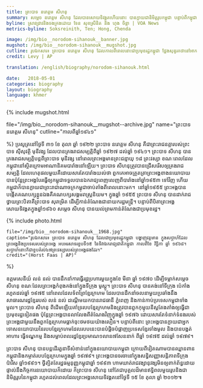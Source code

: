 ```yaml
---
title: ព្រះបាទ​ នរោត្តម សីហនុ
summary: សម្តេច នរោត្តម សីហនុ ដែល​បាន​សោយទិវង្គត​ហើយ​នោះ បាន​ក្លាយ​ជា​និមិត្តរូប​កម្ពុជា បន្ទាប់​ពី​កម្ពុជា​ទាមទារ​បាន​ឯករាជ្យ​ពី​បារាំង​នៅ​ឆ្នាំ​ ១៩៥៣។ 
byline: ស្រាវជ្រាវ​និង​ចងក្រង​ដោយ ទែន សុខស្រីនិត និង​ ហុង ចិន្តា | VOA News
metrics-byline: Soksreinith, Ten; Hong, Chenda

image: /img/bio__norodom-sihanouk__banner.jpg
mugshot: /img/bio__norodom-sihanouk__mugshot.jpg
cutline: រូបឯកសារ៖ ព្រះបាទ នរោត្តម សីហនុ ដែល​កាល​ពី​ពេល​នោះ​ជា​ប្រមុខរដ្ឋ​កម្ពុជា ថ្លែង​សុន្ទរកថា​នៅ​អាកាសយានដ្ឋាន Orly National Airport ដែល​ស្ថិត​នៅ​ប៉ែក​ខាង​ត្បូង​ទីក្រុង ប៉ារីស ប្រទេស បារាំង កាល​ពី​ថ្ងៃ​ទី ១៣ ខែ មីនា ឆ្នាំ ១៩៧០។ 
credit: Levy | AP

translation: /english/biography/norodom-sihanouk.html

date:   2018-05-01
categories: biography
layout: biography
language: khmer
---
```



{% include mugshot.html 

file="/img/bio__norodom-sihanouk__mugshot--archive.jpg"
name="ព្រះបាទ​ នរោត្តម សីហនុ"
cutline="កាលពីឆ្នាំ១៩៤១" 

%} ប្រសូត្រ​នៅ​ថ្ងៃ​ទី ៣១ ខែ​ តុលា ឆ្នាំ ១៩២២ ព្រះបាទ នរោត្តម សីហនុ គឺ​ជា​ព្រះរាជ​នត្តា​របស់​ព្រះបាទ ស៊ីសុវត្ថិ​ មុនីវង្ស ដែល​បាន​គ្រងរាជសម្បត្តិ​ពី​ឆ្នាំ ១៩២៧ ដល់​ឆ្នាំ ១៩៤១។ ព្រះ​បាទ សីហនុ បាន​គ្រងរាជសម្បត្តិ​បន្ត​ពី​ព្រះបាទ មុនីវង្ស នៅ​ពេល​ព្រះអង្គ​មាន​ព្រះជន្មាយុ ១៨​ ព្រះ​វស្សា ខណៈ​ពេល​ដែល​កម្ពុជា​នៅ​ស្ថិត​ក្រោម​អាណានិគម​បារាំង​នៅ​ឡើយ។ ព្រះបាទ សីហនុ ​ត្រូវ​បាន​ជ្រើសរើស​​ឲ្យ​គ្រង​រាជសម្បត្តិ ដែល​ហេតុផល​មួយ​គឺ​ដោយសារ​តែ​បារាំង​យល់​ថា ពួកគេ​អាច​ត្រួតត្រា​ព្រះអង្គ​ខាង​នយោបាយ​បាន ​ប៉ុន្តែ​ព្រះអង្គ​បែរ​ធ្វើ​ឲ្យ​កម្ពុជា​ទទួល​បាន​ឯករាជ្យ​ពេញ​លេញ​ពី​បារាំង​នៅ​ឆ្នាំ​១៩៥៣ ទៅវិញ ហើយ​កម្ពុជា​ក៏​បាន​ក្លាយ​ជា​ព្រះ​រាជា​ណា​ចក្រ​កម្ពុជា​ចាប់​តាំង​ពី​ពេល​នោះ​មក។ 
​​​
នៅ​ឆ្នាំ​១៩៥៥ ព្រះអង្គ​បាន​បង្កើត​គណបក្ស​ខ្លួន​ឯង​គឺ​គណបក្ស​សង្គម​រាស្ត្រ​និយម។ ក្នុង​ឆ្នាំ ១៩៥៥ ព្រះបាទ សីហនុ បាន​ដាក់​រាជ​ថ្វាយ​ព្រះ​បិតា​គឺ​ព្រះបាទ សុរាម្រិត ដើម្បី​កាន់​តំណែង​ជា​នាយករដ្ឋមន្ត្រី។ បន្ទាប់​ពី​បិតា​ព្រះអង្គ​សោយទិវង្គត​ក្នុង​ឆ្នាំ​១៩៦០ សម្តេច សីហនុ បាន​យល់​ព្រម​កាន់​តំណែង​ជា​ប្រមុខរដ្ឋ។ ​



{% include photo.html

	file="/img/bio__norodom-sihanouk__1968.jpg"
	caption="រូបឯកសារ៖ ព្រះបាទ នរោត្តម សីហនុ ដែល​​ជា​ប្រមុខរដ្ឋ​កម្ពុជា បង្ហាញ​វត្តមាន​ ក្នុង​សប្តាហ៍​ដែល​ព្រះអង្គ​និង​ប្រទេស​របស់​ព្រះអង្គ អបអរ​សាទរ​ខួប​ទី​១៥ នៃ​ទិវា​ឯករាជ្យ​ជាតិ​កម្ពុជា កាល​ពី​ខែ វិច្ឆិកា ឆ្នាំ ១៩៦៨។ សប្តាហ៍​នោះ​ក៏​ជា​ខួប​គំរប់​៤៧ព្រះវស្សា​របស់​ព្រះអង្គផង​ដែរ។"
	credit="(Horst Faas | AP)"

%}



ឧត្ដមសេនីយ៍ លន់ នល់ បាន​ដឹកនាំ​ការ​ធ្វើ​រដ្ឋប្រហារ​មួយ​ក្នុង​ខែ មីនា ឆ្នាំ ១៩៧០ ដើម្បី​ទម្លាក់​សម្តេច សីហនុ ខណៈ​ដែល​ព្រះអង្គ​កំពុង​គង់​នៅ​ក្នុង​ទីក្រុង មូស្គូ។ ព្រះបាទ សីហនុ បាន​គង់​នៅ​ទីក្រុង ប៉េកាំង រហូត​ដល់​ឆ្នាំ ១៩៧៥ នៅ​ពេល​ដែល​ទ័ព​ព្រៃ​ខ្មែរ​ក្រហម ដែល​បាន​ដឹកនាំ​ចលនា​មួយ​ប្រឆាំង​នឹង​សាធារណរដ្ឋ​ខ្មែរ​របស់ លន់ នល់ ដណ្តើម​យក​បាន​រាជធានី ភ្នំពេញ និង​កាន់កាប់​ប្រទេស​កម្ពុជា​ទាំង​មូល។ ព្រះបាទ សីហនុ ពី​ដើម​ឡើយ​ គាំទ្រ​របប​ខ្មែរ​ក្រហម​និង​ត្រូវ​បាន​ពួក​កុម្មុយនីស្ត​តែងតាំង​ឲ្យ​ធ្វើ​ជា​ប្រមុខរដ្ឋ​ទៀត​ផង ប៉ុន្តែ​ព្រះអង្គ​បាន​លាលែង​ពី​តំណែង​វិញ​ក្នុង​ឆ្នាំ ១៩៧៦ ដោយសារ​តែ​ទំនាក់ទំនង​របស់​ព្រះអង្គ​ជាមួយ​នឹង​ពួក​ខ្មែរ​ក្រហម​ធ្លាក់​ចុះ​ថមថយ​យ៉ាង​លឿន។ បន្ទាប់​ពី​នោះ ព្រះអង្គ​បាន​ក្លាយ​ជា​អ្នក​ទោស​នយោបាយ​នៃ​របប​ខ្មែរ​ក្រហម​ ដែល​របប​នេះ​បាន​បំផ្លិចបំផ្លាញ​ប្រទេស​ខ្មែរ​ទាំង​មូល និង​បាន​បង្អត់​អាហារ ធ្វើ​ទណ្ឌកម្ម និង​សម្លាប់​ពលរដ្ឋ​ខ្មែរ​ប្រមាណ​១លាន​៧​សែន​នាក់ ពី​ឆ្នាំ ១៩៧៥ ដល់​ឆ្នាំ ១៩៧៩។ ​

ព្រះបាទ សីហនុ បាន​បន្ត​ដើរ​តួនាទី​សំខាន់​នៅ​ក្នុង​នយោបាយ​កម្ពុជា ក្រោយ​ពី​វៀតណាម​បាន​ឈ្លានពាន​កម្ពុជា​និង​កម្ចាត់​របប​ខ្មែរ​ក្រហម​ក្នុង​ឆ្នាំ ១៩៧៩។ ព្រះអង្គ​បាន​ចរចា​នៅ​ក្នុង​សន្ធិសញ្ញា​សន្តិភាព​ទីក្រុង ប៉ារីស ឆ្នាំ​១៩៩១។ ថ្វីត្បិត​តែ​រដ្ឋធម្មនុញ្ញ​កម្ពុជា​ឆ្នាំ​ ១៩៩៣ ហាមឃាត់​រាជវង្សានុវង្ស​មិន​ឲ្យ​ពាក់ព័ន្ធ​ដោយ​ផ្ទាល់​នឹង​កិច្ចការ​នយោបាយ​ក៏​ដោយ ក៏​ព្រះបាទ សីហនុ នៅ​តែ​ជា​បុគ្គល​ដ៏​មាន​ឥទ្ធិពល​មួយ​រូប​និង​ជា​និមិត្តរូប​នៃ​កម្ពុជា​ រហូត​ដល់​ពេល​ដែល​ព្រះអង្គ​សោយទិវង្គត​នៅ​ថ្ងៃ​ទី ១៥ ខែ តុលា ឆ្នាំ ២០១២៕ 


